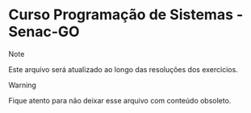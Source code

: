 # Curso Programação de Sistemas - Senac-GO

>[!NOTE]
> Este arquivo será atualizado ao longo das resoluções dos exercicios.

> [!WARNING]
> Fique atento para não deixar esse arquivo com conteúdo obsoleto.
